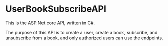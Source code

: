 # UserBookSubscribeAPI

This is the ASP.Net core API, written in C#. 

The purpose of this API is to create a user, create a book, subscribe, and unsubscribe from a book, and only authorized users can use the endpoints.
